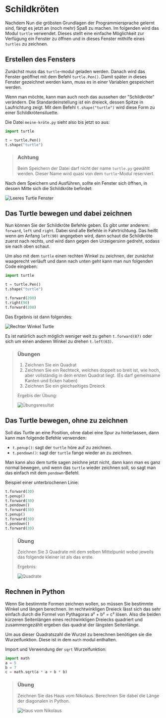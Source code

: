 # Schildkröten

Nachdem Nun die gröbsten Grundlagen der Programmiersprache gelernt sind, fängt es jetzt an (noch mehr) Spaß zu machen. Im folgenden wird das Modul `turtle` verwendet. Dieses stellt eine einfache Möglichkeit zur Verfügung ein Fenster zu öffnen und in dieses Fenster mithilfe eines `turtles` zu zeichnen.

## Erstellen des Fensters

Zunächst muss das `turtle`-modul geladen werden. Danach wird das Fenster geöffnet mit dem Befehl `turtle.Pen()`. Damit später in dieses Fenster gezeichnet werden kann, muss es in einer Variablen gespeichert werden.

Wenn man möchte, kann man auch noch das aussehen der "Schildkröte" verändern. Die Standardeinstellung ist ein dreieck, dessen Spitze in Laufrichtung zeigt. Mit dem Befehl `t.shape("turtle")` wird diese Form zu einer Schildkrötensiluette.

Die Datei `meine-kröte.py` sieht also bis jetzt so aus:

```python
import turtle

t = turtle.Pen()
t.shape("turtle")
```

> ### Achtung
> Beim Speichern der Datei darf nicht der name `turtle.py` gewählt werden. Dieser Name wird quasi von dem `turtle`-Modul reserviert.

Nach dem Speichern und Ausführen, sollte ein Fenster sich öffnen, in dessen Mitte sich die Schildkröte befindet:

![Leeres Turtle Fenster](img/leerturtle.png)

## Das Turtle bewegen und dabei zeichnen

Nun können Sie der Schildkröte Befehle geben. Es gibt unter anderem: `forward`, `left` und `right`. Dabei sind alle Befehle in Fahrtrichtung. Das heißt wenn am Anfang `left(90)` angegeben wird, dann schaut die Schildkröte zuerst nach rechts, und wird dann gegen den Urzeigersinn gedreht, sodass sie nach oben schaut.

Um also mit dem `turtle` einen rechten Winkel zu zeichnen, der zunächst waagerecht verläuft und dann nach unten geht kann man nun folgenden Code eingeben:

```python
import turtle

t = turtle.Pen()
t.shape("turtle")

t.forward(200)
t.right(90)
t.forward(200)
```
Das Ergebnis ist dann folgendes:

![Rechter Winkel Turtle](img/turtlerightangle.png)

Es ist natürlich auch möglich weniger weit zu gehen `t.forward(87)` oder sich um einen anderen Winkel zu drehen `t.left(63)`.

> ### Übungen
> 1. Zeichnen Sie ein Quadrat
> 1. Zeichnen Sie ein Rechteck, welches doppelt so breit ist, wie hoch, aber vollständig in dem ersten Quadrat liegt. (Es darf gemeinsame Kanten und Ecken haben)
> 1. Zeichnen Sie ein gleichseitiges Dreieck
> 
> Ergebis der Übung:
> 
> ![Übungsresultat](img/turtleshapes.png)

## Das Turtle bewegen, ohne zu zeichnen

Soll das Turtle an eine Position, ohne dabei eine Spur zu hinterlassen, dann kann man folgende Befehle verwenden:

 * `t.penup()`: sagt der `turtle` höre auf zu zeichnen.
 * `t.pendown()`: sagt der `turtle` fange wieder an zu zeichnen.

Man kann also dem turtle sagen zeichne jetzt nicht, dann kann man es ganz normal bewegen, und wenn das `turtle` wieder zeichnen soll, so sagt man das einfach mit dem `pendown`-Befehl.

Beispiel einer unterbrochenen Linie:

```python
t.forward(30)
t.penup()
t.forward(30)
t.pendown()
t.forward(30)
t.penup()
t.forward(30)
t.pendown()
t.forward(30)
```

> ### Übung
> Zeichnen Sie 3 Quadrate mit dem selben Mittelpunkt wobei jeweils das folgende kleiner ist als das erste.
> 
> Ergebnis:
> 
> ![Quadrate](img/turtlequadrate.png)

## Rechnen in Python

Wenn Sie bestimmte Formen zeichnen wollen, so müssen Sie bestimmte Winkel und längen berechnen. Im rechtwinkligen Dreieck lässt sich das sehr einfach durch die Formel von Pythagoras a² + b² = c² lösen. Also die beiden kürzeren Seitenlängen eines rechtwinkligen Dreiecks quadriert und zusammengezählt ergeben das quadrat der längsten Seitenlänge.

Um aus dieser Quadratszahl die Wurzel zu berechnen benötigen sie die Wurzelfunktion. Diese ist in dem `math` modul enthalten.

Import und Verwendung der `sqrt` Wurzelfunktion:

```python
import math
a = 5
b = 7
c = math.sqrt(a * a + b * b)
```

> ### Übung
> 
> Zeichnen Sie das Haus vom Nikolaus. Berechnen Sie dabei die Länge der diagonalen in Python.
> 
> ![Haus vom Nikolaus](img/nikolaushaus.png)
